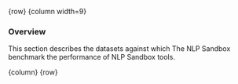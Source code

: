 <!-- markdownlint-disable-next-line first-line-h1 -->
{row}
{column width=9}

### Overview

This section describes the datasets against which The NLP Sandbox benchmark the performance of NLP Sandbox tools.

{column}
{row}
